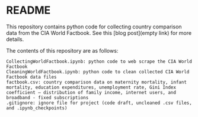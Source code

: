 # README

This repository contains python code for collecting country comparison data from the CIA World Factbook.
See this [blog post](empty link) for more details.

The contents of this repository are as follows:

    CollectingWorldFactbook.ipynb: python code to web scrape the CIA World Factbook
    CleaningWorldFactbook.ipynb: python code to clean collected CIA World Factbook data files
    factbook.csv: country comparison data on maternity mortality, infant mortality, education expenditures, unemployment rate, Gini Index coefficient – distribution of family income, internet users, and broadband - fixed subscriptions
    .gitignore: ignore file for project (code draft, uncleaned .csv files, and .ipynb_checkpoints)

